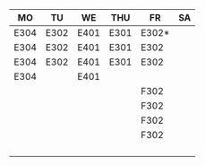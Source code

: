 |MO  |TU  |WE  |THU |FR   |SA|
|----|----|----|----|-----|--|
|E304|E302|E401|E301|E302*|  |
|E304|E302|E401|E301|E302 |  |
|E304|E302|E401|E301|E302 |  |
|E304|    |E401|    |     |  |
|    |    |    |    |F302 |  |
|    |    |    |    |F302 |  |
|    |    |    |    |F302 |  |
|    |    |    |    |F302 |  |
|    |    |    |    |     |  |
|    |    |    |    |     |  |
|    |    |    |    |     |  |
|    |    |    |    |     |  |
